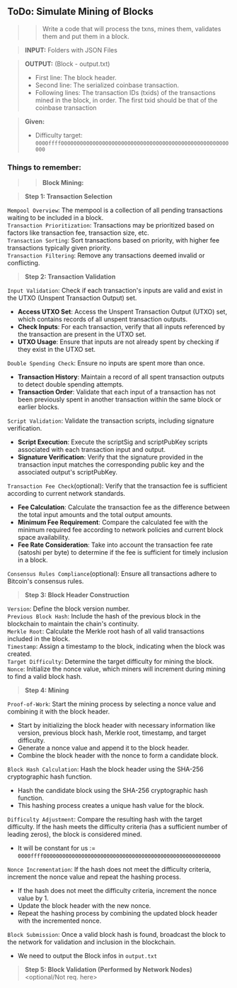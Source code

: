 ## ToDo: Simulate Mining of Blocks

>> Write a code that will process the txns, mines them, validates them and put them in a block.

> **INPUT:**
> Folders with JSON Files

> **OUTPUT:** (Block - output.txt)
> - First line: The block header.
> - Second line: The serialized coinbase transaction.
> - Following lines: The transaction IDs (txids) of the transactions mined in the block, in order. The first txid should be that of the coinbase transaction

> **Given:**
> - Difficulty target: `0000ffff00000000000000000000000000000000000000000000000000000000`

### Things to remember:

>> **Block Mining:**

> **Step 1: Transaction Selection**

`Mempool Overview`: The mempool is a collection of all pending transactions waiting to be included in a block.<br>
`Transaction Prioritization`: Transactions may be prioritized based on factors like transaction fee, transaction size, etc.<br>
`Transaction Sorting`: Sort transactions based on priority, with higher fee transactions typically given priority.<br>
`Transaction Filtering`: Remove any transactions deemed invalid or conflicting.

> **Step 2: Transaction Validation**

`Input Validation`: Check if each transaction's inputs are valid and exist in the UTXO (Unspent Transaction Output) set.<br>
- **Access UTXO Set**: Access the Unspent Transaction Output (UTXO) set, which contains records of all unspent transaction outputs.
- **Check Inputs**: For each transaction, verify that all inputs referenced by the transaction are present in the UTXO set.
- **UTXO Usage**: Ensure that inputs are not already spent by checking if they exist in the UTXO set.

`Double Spending Check`: Ensure no inputs are spent more than once.<br>
- **Transaction History**: Maintain a record of all spent transaction outputs to detect double spending attempts.
- **Transaction Order**: Validate that each input of a transaction has not been previously spent in another transaction within the same block or earlier blocks.
  
`Script Validation`: Validate the transaction scripts, including signature verification.<br>
- **Script Execution**: Execute the scriptSig and scriptPubKey scripts associated with each transaction input and output.
- **Signature Verification**: Verify that the signature provided in the transaction input matches the corresponding public key and the associated output's scriptPubKey.


`Transaction Fee Check`(optional): Verify that the transaction fee is sufficient according to current network standards.<br>
- **Fee Calculation**: Calculate the transaction fee as the difference between the total input amounts and the total output amounts.
- **Minimum Fee Requirement**: Compare the calculated fee with the minimum required fee according to network policies and current block space availability.
- **Fee Rate Consideration**: Take into account the transaction fee rate (satoshi per byte) to determine if the fee is sufficient for timely inclusion in a block.

`Consensus Rules Compliance`(optional): Ensure all transactions adhere to Bitcoin's consensus rules.<br>

> **Step 3: Block Header Construction**

`Version`: Define the block version number.<br>
`Previous Block Hash`: Include the hash of the previous block in the blockchain to maintain the chain's continuity.<br>
`Merkle Root`: Calculate the Merkle root hash of all valid transactions included in the block.<br>
`Timestamp`: Assign a timestamp to the block, indicating when the block was created.<br>
`Target Difficulty`: Determine the target difficulty for mining the block.<br>
`Nonce`: Initialize the nonce value, which miners will increment during mining to find a valid block hash.<br>

> **Step 4: Mining**

`Proof-of-Work`: Start the mining process by selecting a nonce value and combining it with the block header.<br>
- Start by initializing the block header with necessary information like version, previous block hash, Merkle root, timestamp, and target difficulty.
- Generate a nonce value and append it to the block header.
- Combine the block header with the nonce to form a candidate block.

`Block Hash Calculation`: Hash the block header using the SHA-256 cryptographic hash function.<br>
- Hash the candidate block using the SHA-256 cryptographic hash function.
- This hashing process creates a unique hash value for the block.

`Difficulty Adjustment`: Compare the resulting hash with the target difficulty. If the hash meets the difficulty criteria (has a sufficient number of leading zeros), the block is considered mined.<br>
- It will be constant for us := `0000ffff00000000000000000000000000000000000000000000000000000000`

`Nonce Incrementation`: If the hash does not meet the difficulty criteria, increment the nonce value and repeat the hashing process.<br>
- If the hash does not meet the difficulty criteria, increment the nonce value by 1.
- Update the block header with the new nonce.
- Repeat the hashing process by combining the updated block header with the incremented nonce.

`Block Submission`: Once a valid block hash is found, broadcast the block to the network for validation and inclusion in the blockchain.<br>
- We need to output the Block infos in `output.txt`

> **Step 5: Block Validation (Performed by Network Nodes)** \<optional/Not req. here>
